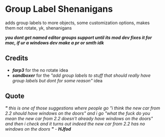 # Group Label Shenanigans
adds group labels to more objects, some customization options, makes them not rotate, yk, shenanigans

***you dont get named editor groups support until its mod dev fixes it for mac, if ur a windows dev make a pr or smth idk***

## Credits
- ***farp3*** for the no rotate idea
- ***sandboxer*** for the *"add group labels to stuff that should really have group labels but dont for some reason"* idea

## Quote
***"*** *this is one of those suggestions where people go "i think the new car from 2.2 should have windows on the doors" and i go "what the fuck do you mean the new car from 2.2 doesn't already have windows on the doors" and then i check and it turns out indeed the new car from 2.2 has no windows on the doors* ***"*** - ***HJfod***